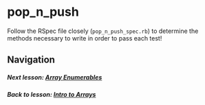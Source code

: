 # pop_n_push
Follow the RSpec file closely (`pop_n_push_spec.rb`) to determine the methods necessary to write in order to pass each test!  

## Navigation  
##### Next lesson: [Array Enumerables](https://github.com/Coderdotnew/intro_web_apps_bs/tree/master/05_class/02_array_enumerables)  
##### Back to lesson: [Intro to Arrays](https://github.com/Coderdotnew/intro_web_apps_bs/tree/master/05_class/01_intro_to_arrays) 